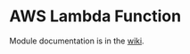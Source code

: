 # AWS Lambda Function

Module documentation is in the [wiki](https://github.com/HealthcareBlocks/hcblocks-terraform-modules-aws/wiki/lambda_function).
